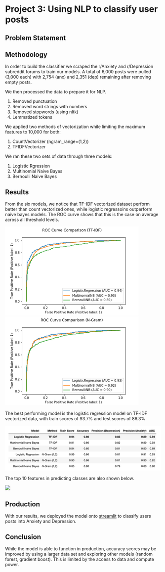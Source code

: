 # Project 3: Using NLP to classify user posts

## Problem Statement

## Methodology
In order to build the classifier we scraped the r/Anxiety and r/Depression subreddit forums to train our models. A total of 6,000 posts were pulled (3,000 each) with 2,754 (anx) and 2,351 (dep) remaining after removing empty posts. 

We then processed the data to prepare it for NLP. 
1. Removed punctuation
2. Removed word strings with numbers
3. Removed stopwords (using nltk)
4. Lemmatized tokens

We applied two methods of vectorization while limiting the maximum features to 10,000 for both:
1. CountVectorizer (ngram_range=(1,2))
2. TFIDFVectorizer

We ran these two sets of data through three models:
1. Logistic Rgression
2. Multinomial Naive Bayes
3. Bernoulli Naive Bayes

## Results
From the six models, we notice that TF-IDF vectorized dataset perform better than count vectorized ones, while logistic regressoins outperform naive bayes models.
The ROC curve shows that this is the case on average across all threshold levels.

<img src="https://github.com/eugenekhoo1/project_3/blob/main/images/ROC1.png"> 
<img src="https://github.com/eugenekhoo1/project_3/blob/main/images/ROC2.png">

 The best performing model is the logistic regression model on TF-IDF vectorized data, with train scores of 93.7% and test scores of 86.3%

<img src="https://github.com/eugenekhoo1/project_3/blob/main/images/testscores.png">

The top 10 features in predicting classes are also shown below.

<img src="https://github.com/eugenekhoo1/project_3/blob/main/images/features.png">

## Production
With our results, we deployed the model onto [streamlit](https://eugenekhoo1-project-3-test-production-c7fxml.streamlit.app/) to classify users posts into Anxiety and Depression.


## Conclusion
While the model is able to function in production, accuracy scores may be improved by using a larger data set and exploring other models (random forest, gradient boost). This is limited by the access to data and compute power.